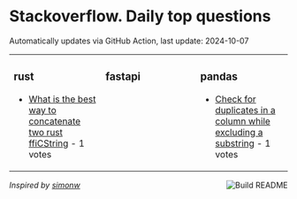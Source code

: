 # Stackoverflow. Daily top questions 

Automatically updates via GitHub Action, last update: <!-- date starts -->2024-10-07<!-- date ends -->


<table><tr><td valign="top" width="33%">

### rust
<!-- rust starts -->
* [What is the best way to concatenate two rust ffiCString](https://stackoverflow.com/questions/79061795/what-is-the-best-way-to-concatenate-two-rust-fficstring) - 1 votes
<!-- rust ends -->
</td><td valign="top" width="34%">


### fastapi
<!-- fastapi starts -->

<!-- fastapi ends -->
</td><td valign="top" width="34%">


### pandas
<!-- pandas starts -->
* [Check for duplicates in a column while excluding a substring](https://stackoverflow.com/questions/79062305/check-for-duplicates-in-a-column-while-excluding-a-sub-string) - 1 votes
<!-- pandas ends -->
</td></tr></table>

<a href="https://github.com/hp0404/hp0404/actions"><img src="https://github.com/hp0404/hp0404/workflows/Build%20README/badge.svg" align="right" alt="Build README"></a> <p>*Inspired by  [simonw](https://github.com/simonw/simonw)*</p>
